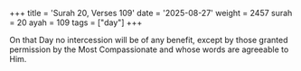 +++
title = 'Surah 20, Verses 109'
date = '2025-08-27'
weight = 2457
surah = 20
ayah = 109
tags = ["day"]
+++

On that Day no intercession will be of any benefit, except by those granted permission by the Most Compassionate and whose words are agreeable to Him.